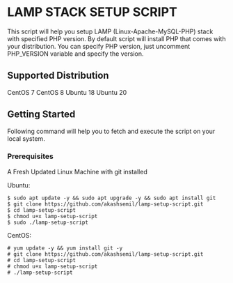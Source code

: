 # LAMP STACK SETUP SCRIPT
This script will help you setup LAMP (Linux-Apache-MySQL-PHP) stack with specified PHP version.
By default script will install PHP that comes with your distribution.
You can specify PHP version, just uncomment PHP_VERSION variable and specify the version.
## Supported Distribution
CentOS 7
CentOS 8
Ubuntu 18
Ubuntu 20
## Getting Started
Following command will help you to fetch and execute the script on your local system.
### Prerequisites
A Fresh Updated Linux Machine with git installed

Ubuntu:
```
$ sudo apt update -y && sudo apt upgrade -y && sudo apt install git
$ git clone https://github.com/akashsemil/lamp-setup-script.git
$ cd lamp-setup-script
$ chmod u+x lamp-setup-script
$ sudo ./lamp-setup-script
```

CentOS:
```
# yum update -y && yum install git -y
# git clone https://github.com/akashsemil/lamp-setup-script.git
# cd lamp-setup-script
# chmod u+x lamp-setup-script
# ./lamp-setup-script
```

